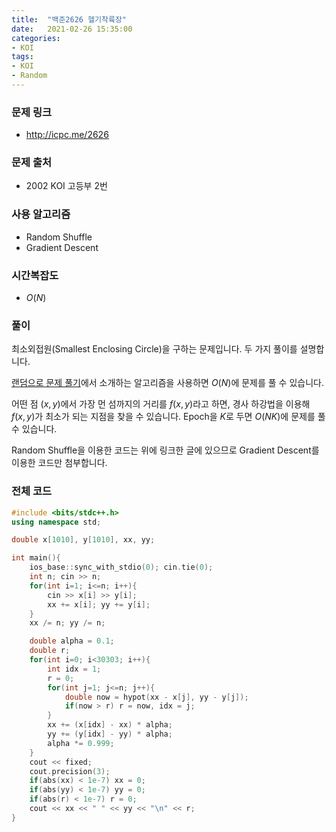 ```yaml
---
title:  "백준2626 헬기착륙장"
date:   2021-02-26 15:35:00
categories:
- KOI
tags:
- KOI
- Random
---
```


### 문제 링크
* http://icpc.me/2626

### 문제 출처
* 2002 KOI 고등부 2번

### 사용 알고리즘
* Random Shuffle
* Gradient Descent

### 시간복잡도
* $O(N)$

### 풀이
최소외접원(Smallest Enclosing Circle)을 구하는 문제입니다. 두 가지 풀이를 설명합니다.

[랜덤으로 문제 풀기](/hard-algorithm/2020/03/23/random/)에서 소개하는 알고리즘을 사용하면 $O(N)$에 문제를 풀 수 있습니다.

어떤 점 $(x, y)$에서 가장 먼 섬까지의 거리를 $f(x, y)$라고 하면, 경사 하강법을 이용해 $f(x, y)$가 최소가 되는 지점을 찾을 수 있습니다. Epoch을 $K$로 두면 $O(NK)$에 문제를 풀 수 있습니다.

Random Shuffle을 이용한 코드는 위에 링크한 글에 있으므로 Gradient Descent를 이용한 코드만 첨부합니다.

### 전체 코드
```cpp
#include <bits/stdc++.h>
using namespace std;

double x[1010], y[1010], xx, yy;

int main(){
    ios_base::sync_with_stdio(0); cin.tie(0);
    int n; cin >> n;
    for(int i=1; i<=n; i++){
        cin >> x[i] >> y[i];
        xx += x[i]; yy += y[i];
    }
    xx /= n; yy /= n;

    double alpha = 0.1;
    double r;
    for(int i=0; i<30303; i++){
        int idx = 1;
        r = 0;
        for(int j=1; j<=n; j++){
            double now = hypot(xx - x[j], yy - y[j]);
            if(now > r) r = now, idx = j;
        }
        xx += (x[idx] - xx) * alpha;
        yy += (y[idx] - yy) * alpha;
        alpha *= 0.999;
    }
    cout << fixed;
    cout.precision(3);
    if(abs(xx) < 1e-7) xx = 0;
    if(abs(yy) < 1e-7) yy = 0;
    if(abs(r) < 1e-7) r = 0;
    cout << xx << " " << yy << "\n" << r;
}
```

